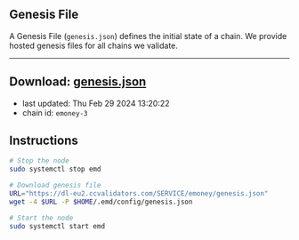 ## Genesis File
A Genesis File (`genesis.json`) defines the initial state of a chain. We provide hosted genesis files for all chains we validate.

---
**Download: [genesis.json](https://dl-eu2.ccvalidators.com/SERVICE/emoney/genesis.json)**
---

- last updated: Thu Feb 29 2024 13:20:22
- chain id: `emoney-3`

## Instructions
```sh
# Stop the node
sudo systemctl stop emd

# Download genesis file
URL="https://dl-eu2.ccvalidators.com/SERVICE/emoney/genesis.json"
wget -4 $URL -P $HOME/.emd/config/genesis.json

# Start the node
sudo systemctl start emd
```
